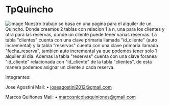 # TpQuincho
![image](https://github.com/user-attachments/assets/312e5e34-e294-4819-a6a0-e0e5e10529e4)
Nuestro trabajo se basa en una pagina para el alquiler de un Quincho. Donde creamos 2 tablas con relacion 1 a n, una para los clientes y otra para las reservas, donde un cliente puede tener varias reservas.
La tabla "clientes" cuenta con una clave primaria llamada "id_cliente" (auto incremental) y la tabla "reservas" cuenta con una clave primaria llamada "fecha_reserva", tambien auto incremental ya que podemos tener solo 1 alquiler al dia. Ademas la tabla "reservas" cuenta con una clave foranea "id_cliente" relacionada con "id_cliente" de la tabla "clientes", de esta manera podemos asignar un cliente a cada reserva.

Integrantes:

 Jose Agostini
 Mail:
  • joseagostini2012@gmail.com
  
 Marcos Quiñones 
 Mail:
  • marcosnicolasquiniones@gmail.com
